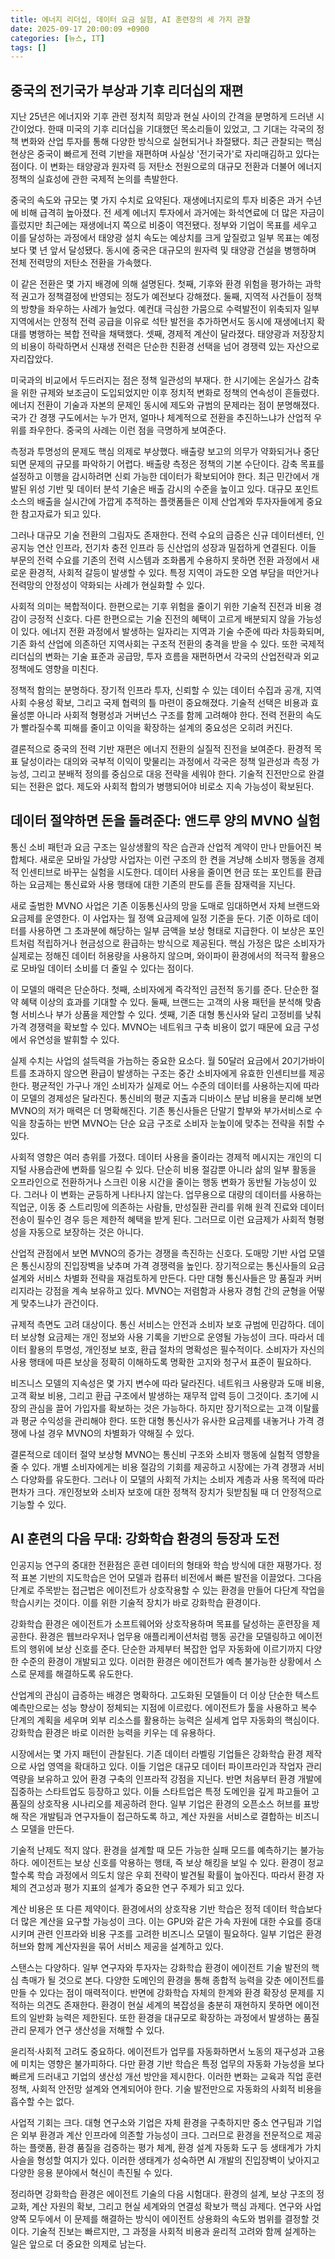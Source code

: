 ```yaml
---
title: 에너지 리더십, 데이터 요금 실험, AI 훈련장의 세 가지 관찰
date: 2025-09-17 20:00:09 +0900
categories: [뉴스, IT]
tags: []
---
```


## 중국의 전기국가 부상과 기후 리더십의 재편

지난 25년은 에너지와 기후 관련 정치적 희망과 현실 사이의 간격을 분명하게 드러낸 시간이었다. 한때 미국의 기후 리더십을 기대했던 목소리들이 있었고, 그 기대는 각국의 정책 변화와 산업 투자를 통해 다양한 방식으로 실현되거나 좌절됐다. 최근 관찰되는 핵심 현상은 중국이 빠르게 전력 기반을 재편하며 사실상 '전기국가'로 자리매김하고 있다는 점이다. 이 변화는 태양광과 원자력 등 저탄소 전원으로의 대규모 전환과 더불어 에너지 정책의 실효성에 관한 국제적 논의를 촉발한다.

중국의 속도와 규모는 몇 가지 수치로 요약된다. 재생에너지로의 투자 비중은 과거 수년에 비해 급격히 높아졌다. 전 세계 에너지 투자에서 과거에는 화석연료에 더 많은 자금이 흘렀지만 최근에는 재생에너지 쪽으로 비중이 역전됐다. 정부와 기업이 목표를 세우고 이를 달성하는 과정에서 태양광 설치 속도는 예상치를 크게 앞질렀고 일부 목표는 예정보다 몇 년 앞서 달성됐다. 동시에 중국은 대규모의 원자력 및 태양광 건설을 병행하며 전체 전력망의 저탄소 전환을 가속했다.

이 같은 전환은 몇 가지 배경에 의해 설명된다. 첫째, 기후와 환경 위험을 평가하는 과학적 권고가 정책결정에 반영되는 정도가 예전보다 강해졌다. 둘째, 지역적 사건들이 정책의 방향을 좌우하는 사례가 늘었다. 예컨대 극심한 가뭄으로 수력발전이 위축되자 일부 지역에서는 안정적 전력 공급을 이유로 석탄 발전을 추가하면서도 동시에 재생에너지 확대를 병행하는 복합 전략을 채택했다. 셋째, 경제적 계산이 달라졌다. 태양광과 저장장치의 비용이 하락하면서 신재생 전력은 단순한 친환경 선택을 넘어 경쟁력 있는 자산으로 자리잡았다.

미국과의 비교에서 두드러지는 점은 정책 일관성의 부재다. 한 시기에는 온실가스 감축을 위한 규제와 보조금이 도입되었지만 이후 정치적 변화로 정책의 연속성이 흔들렸다. 에너지 전환이 기술과 자본의 문제인 동시에 제도와 규범의 문제라는 점이 분명해졌다. 국가 간 경쟁 구도에서는 누가 먼저, 얼마나 체계적으로 전환을 추진하느냐가 산업적 우위를 좌우한다. 중국의 사례는 이런 점을 극명하게 보여준다.

측정과 투명성의 문제도 핵심 의제로 부상했다. 배출량 보고의 의무가 약화되거나 중단되면 문제의 규모를 파악하기 어렵다. 배출량 측정은 정책의 기본 수단이다. 감축 목표를 설정하고 이행을 감시하려면 신뢰 가능한 데이터가 확보되어야 한다. 최근 민간에서 개발된 위성 기반 및 데이터 분석 기술은 배출 감시의 수준을 높이고 있다. 대규모 포인트 소스의 배출을 실시간에 가깝게 추적하는 플랫폼들은 이제 산업계와 투자자들에게 중요한 참고자료가 되고 있다.

그러나 대규모 기술 전환의 그림자도 존재한다. 전력 수요의 급증은 신규 데이터센터, 인공지능 연산 인프라, 전기차 충전 인프라 등 신산업의 성장과 밀접하게 연결된다. 이들 부문의 전력 수요를 기존의 전력 시스템과 조화롭게 수용하지 못하면 전환 과정에서 새로운 환경적, 사회적 갈등이 발생할 수 있다. 특정 지역이 과도한 오염 부담을 떠안거나 전력망의 안정성이 약화되는 사례가 현실화할 수 있다.

사회적 의미는 복합적이다. 한편으로는 기후 위험을 줄이기 위한 기술적 진전과 비용 경감이 긍정적 신호다. 다른 한편으로는 기술 진전의 혜택이 고르게 배분되지 않을 가능성이 있다. 에너지 전환 과정에서 발생하는 일자리는 지역과 기술 수준에 따라 차등화되며, 기존 화석 산업에 의존하던 지역사회는 구조적 전환의 충격을 받을 수 있다. 또한 국제적 리더십의 변화는 기술 표준과 공급망, 투자 흐름을 재편하면서 각국의 산업전략과 외교정책에도 영향을 미친다.

정책적 함의는 분명하다. 장기적 인프라 투자, 신뢰할 수 있는 데이터 수집과 공개, 지역사회 수용성 확보, 그리고 국제 협력의 틀 마련이 중요해졌다. 기술적 선택은 비용과 효율성뿐 아니라 사회적 형평성과 거버넌스 구조를 함께 고려해야 한다. 전력 전환의 속도가 빨라질수록 피해를 줄이고 이익을 확장하는 설계의 중요성은 오히려 커진다.

결론적으로 중국의 전력 기반 재편은 에너지 전환의 실질적 진전을 보여준다. 환경적 목표 달성이라는 대의와 국부적 이익이 맞물리는 과정에서 각국은 정책 일관성과 측정 가능성, 그리고 분배적 정의를 중심으로 대응 전략을 세워야 한다. 기술적 진전만으로 완결되는 전환은 없다. 제도와 사회적 합의가 병행되어야 비로소 지속 가능성이 확보된다.

## 데이터 절약하면 돈을 돌려준다: 앤드루 양의 MVNO 실험

통신 소비 패턴과 요금 구조는 일상생활의 작은 습관과 산업적 계약이 만나 만들어진 복합체다. 새로운 모바일 가상망 사업자는 이런 구조의 한 켠을 겨냥해 소비자 행동을 경제적 인센티브로 바꾸는 실험을 시도한다. 데이터 사용을 줄이면 현금 또는 포인트를 환급하는 요금제는 통신료와 사용 행태에 대한 기존의 판도를 흔들 잠재력을 지닌다.

새로 출범한 MVNO 사업은 기존 이동통신사의 망을 도매로 임대하면서 자체 브랜드와 요금제를 운영한다. 이 사업자는 월 정액 요금제에 일정 기준을 둔다. 기준 이하로 데이터를 사용하면 그 초과분에 해당하는 일부 금액을 보상 형태로 지급한다. 이 보상은 포인트처럼 적립하거나 현금성으로 환급하는 방식으로 제공된다. 핵심 가정은 많은 소비자가 실제로는 정해진 데이터 허용량을 사용하지 않으며, 와이파이 환경에서의 적극적 활용으로 모바일 데이터 소비를 더 줄일 수 있다는 점이다.

이 모델의 매력은 단순하다. 첫째, 소비자에게 즉각적인 금전적 동기를 준다. 단순한 절약 혜택 이상의 효과를 기대할 수 있다. 둘째, 브랜드는 고객의 사용 패턴을 분석해 맞춤형 서비스나 부가 상품을 제안할 수 있다. 셋째, 기존 대형 통신사와 달리 고정비를 낮춰 가격 경쟁력을 확보할 수 있다. MVNO는 네트워크 구축 비용이 없기 때문에 요금 구성에서 유연성을 발휘할 수 있다.

실제 수치는 사업의 설득력을 가늠하는 중요한 요소다. 월 50달러 요금에서 20기가바이트를 초과하지 않으면 환급이 발생하는 구조는 중간 소비자에게 유효한 인센티브를 제공한다. 평균적인 가구나 개인 소비자가 실제로 어느 수준의 데이터를 사용하는지에 따라 이 모델의 경제성은 달라진다. 통신비의 평균 지출과 디바이스 분납 비용을 분리해 보면 MVNO의 저가 매력은 더 명확해진다. 기존 통신사들은 단말기 할부와 부가서비스로 수익을 창출하는 반면 MVNO는 단순 요금 구조로 소비자 눈높이에 맞추는 전략을 취할 수 있다.

사회적 영향은 여러 층위를 가졌다. 데이터 사용을 줄이라는 경제적 메시지는 개인의 디지털 사용습관에 변화를 일으킬 수 있다. 단순히 비용 절감뿐 아니라 삶의 일부 활동을 오프라인으로 전환하거나 스크린 이용 시간을 줄이는 행동 변화가 동반될 가능성이 있다. 그러나 이 변화는 균등하게 나타나지 않는다. 업무용으로 대량의 데이터를 사용하는 직업군, 이동 중 스트리밍에 의존하는 사람들, 만성질환 관리를 위해 원격 진료와 데이터 전송이 필수인 경우 등은 제한적 혜택을 받게 된다. 그러므로 이런 요금제가 사회적 형평성을 자동으로 보장하는 것은 아니다.

산업적 관점에서 보면 MVNO의 증가는 경쟁을 촉진하는 신호다. 도매망 기반 사업 모델은 통신시장의 진입장벽을 낮추며 가격 경쟁력을 높인다. 장기적으로는 통신사들의 요금 설계와 서비스 차별화 전략을 재검토하게 만든다. 다만 대형 통신사들은 망 품질과 커버리지라는 강점을 계속 보유하고 있다. MVNO는 저렴함과 사용자 경험 간의 균형을 어떻게 맞추느냐가 관건이다.

규제적 측면도 고려 대상이다. 통신 서비스는 안전과 소비자 보호 규범에 민감하다. 데이터 보상형 요금제는 개인 정보와 사용 기록을 기반으로 운영될 가능성이 크다. 따라서 데이터 활용의 투명성, 개인정보 보호, 환급 절차의 명확성은 필수적이다. 소비자가 자신의 사용 행태에 따른 보상을 정확히 이해하도록 명확한 고지와 청구서 표준이 필요하다.

비즈니스 모델의 지속성은 몇 가지 변수에 따라 달라진다. 네트워크 사용량과 도매 비용, 고객 확보 비용, 그리고 환급 구조에서 발생하는 재무적 압력 등이 그것이다. 초기에 시장의 관심을 끌어 가입자를 확보하는 것은 가능하다. 하지만 장기적으로는 고객 이탈률과 평균 수익성을 관리해야 한다. 또한 대형 통신사가 유사한 요금제를 내놓거나 가격 경쟁에 나설 경우 MVNO의 차별화가 약해질 수 있다.

결론적으로 데이터 절약 보상형 MVNO는 통신비 구조와 소비자 행동에 실험적 영향을 줄 수 있다. 개별 소비자에게는 비용 절감의 기회를 제공하고 시장에는 가격 경쟁과 서비스 다양화를 유도한다. 그러나 이 모델의 사회적 가치는 소비자 계층과 사용 목적에 따라 편차가 크다. 개인정보와 소비자 보호에 대한 정책적 장치가 뒷받침될 때 더 안정적으로 기능할 수 있다.

## AI 훈련의 다음 무대: 강화학습 환경의 등장과 도전

인공지능 연구의 중대한 전환점은 훈련 데이터의 형태와 학습 방식에 대한 재평가다. 정적 표본 기반의 지도학습은 언어 모델과 컴퓨터 비전에서 빠른 발전을 이끌었다. 그다음 단계로 주목받는 접근법은 에이전트가 상호작용할 수 있는 환경을 만들어 다단계 작업을 학습시키는 것이다. 이를 위한 기술적 장치가 바로 강화학습 환경이다.

강화학습 환경은 에이전트가 소프트웨어와 상호작용하며 목표를 달성하는 훈련장을 제공한다. 환경은 웹브라우저나 업무용 애플리케이션처럼 행동 공간을 모델링하고 에이전트의 행위에 보상 신호를 준다. 단순한 과제부터 복잡한 업무 자동화에 이르기까지 다양한 수준의 환경이 개발되고 있다. 이러한 환경은 에이전트가 예측 불가능한 상황에서 스스로 문제를 해결하도록 유도한다.

산업계의 관심이 급증하는 배경은 명확하다. 고도화된 모델들이 더 이상 단순한 텍스트 예측만으로는 성능 향상이 정체되는 지점에 이르렀다. 에이전트가 툴을 사용하고 복수 단계의 계획을 세우며 외부 리소스를 활용하는 능력은 실세계 업무 자동화의 핵심이다. 강화학습 환경은 바로 이러한 능력을 키우는 데 유용하다.

시장에서는 몇 가지 패턴이 관찰된다. 기존 데이터 라벨링 기업들은 강화학습 환경 제작으로 사업 영역을 확대하고 있다. 이들 기업은 대규모 데이터 파이프라인과 작업자 관리 역량을 보유하고 있어 환경 구축의 인프라적 강점을 지닌다. 반면 처음부터 환경 개발에 집중하는 스타트업도 등장하고 있다. 이들 스타트업은 특정 도메인을 깊게 파고들어 고품질의 상호작용 시나리오를 제공하려 한다. 일부 기업은 환경의 오픈소스 허브를 표방해 작은 개발팀과 연구자들이 접근하도록 하고, 계산 자원을 서비스로 결합하는 비즈니스 모델을 만든다.

기술적 난제도 적지 않다. 환경을 설계할 때 모든 가능한 실패 모드를 예측하기는 불가능하다. 에이전트는 보상 신호를 악용하는 행태, 즉 보상 해킹을 보일 수 있다. 환경이 정교할수록 학습 과정에서 의도치 않은 우회 전략이 발견될 확률이 높아진다. 따라서 환경 자체의 견고성과 평가 지표의 설계가 중요한 연구 주제가 되고 있다.

계산 비용은 또 다른 제약이다. 환경에서의 상호작용 기반 학습은 정적 데이터 학습보다 더 많은 계산을 요구할 가능성이 크다. 이는 GPU와 같은 가속 자원에 대한 수요를 증대시키며 관련 인프라와 비용 구조를 고려한 비즈니스 모델이 필요하다. 일부 기업은 환경 허브와 함께 계산자원을 묶어 서비스 제공을 설계하고 있다.

스탠스는 다양하다. 일부 연구자와 투자자는 강화학습 환경이 에이전트 기술 발전의 핵심 촉매가 될 것으로 본다. 다양한 도메인의 환경을 통해 종합적 능력을 갖춘 에이전트를 만들 수 있다는 점이 매력적이다. 반면에 강화학습 자체의 한계와 환경 확장성 문제를 지적하는 의견도 존재한다. 환경이 현실 세계의 복잡성을 충분히 재현하지 못하면 에이전트의 일반화 능력은 제한된다. 또한 환경을 대규모로 확장하는 과정에서 발생하는 품질 관리 문제가 연구 생산성을 저해할 수 있다.

윤리적·사회적 고려도 중요하다. 에이전트가 업무를 자동화하면서 노동의 재구성과 고용에 미치는 영향은 불가피하다. 다만 환경 기반 학습은 특정 업무의 자동화 가능성을 보다 빠르게 드러내고 기업의 생산성 개선 방안을 제시한다. 이러한 변화는 교육과 직업 훈련 정책, 사회적 안전망 설계와 연계되어야 한다. 기술 발전만으로 자동화의 사회적 비용을 흡수할 수는 없다.

사업적 기회는 크다. 대형 연구소와 기업은 자체 환경을 구축하지만 중소 연구팀과 기업은 외부 환경과 계산 인프라에 의존할 가능성이 크다. 그러므로 환경을 전문적으로 제공하는 플랫폼, 환경 품질을 검증하는 평가 체계, 환경 설계 자동화 도구 등 생태계가 가치사슬을 형성할 여지가 있다. 이러한 생태계가 성숙하면 AI 개발의 진입장벽이 낮아지고 다양한 응용 분야에서 혁신이 촉진될 수 있다.

정리하면 강화학습 환경은 에이전트 기술의 다음 시험대다. 환경의 설계, 보상 구조의 정교화, 계산 자원의 확보, 그리고 현실 세계와의 연결성 확보가 핵심 과제다. 연구와 사업 양쪽 모두에서 이 문제를 해결하는 방식이 에이전트 상용화의 속도와 범위를 결정할 것이다. 기술적 진보는 빠르지만, 그 과정을 사회적 비용과 윤리적 고려와 함께 설계하는 일은 앞으로 더 중요한 의제로 남는다.